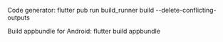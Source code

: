 Code generator:
flutter pub run build_runner build --delete-conflicting-outputs

Build appbundle for Android:
flutter build appbundle